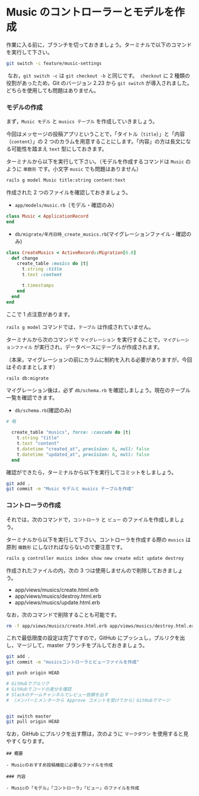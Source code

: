 # Music のコントローラーとモデルを作成

作業に入る前に，ブランチを切っておきましょう。ターミナルで以下のコマンドを実行して下さい。

```zsh
git switch -c feature/music-settings
```

​
なお，`git switch -c` は `git checkout -b` と同じです。
​
`checkout` に 2 種類の役割があったため，Git のバージョン 2.23 から `git switch` が導入されました。どちらを使用しても問題はありません。

### モデルの作成

まず，`Music モデル` と `musics テーブル` を作成していきましょう。

今回はメッセージの投稿アプリということで，「タイトル（`title`）」と「内容（`content`）」の 2 つのカラムを用意することにします。「内容」の方は長文になる可能性を踏まえ `text` 型にしておきます。

ターミナルから以下を実行して下さい。（モデルを作成するコマンドは `Music` のように `単数形` です。小文字 `music` でも問題はありません）

```zsh
rails g model Music title:string content:text
```

作成された 2 つのファイルを確認しておきましょう。

- `app/models/music.rb`（モデル・確認のみ）

```rb
class Music < ApplicationRecord
end
```

- `db/migrate/年月日時_create_musics.rb`(マイグレーションファイル・確認のみ)

```rb
class CreateMusics < ActiveRecord::Migration[6.0]
  def change
    create_table :musics do |t|
      t.string :title
      t.text :content

      t.timestamps
    end
  end
end
```

ここで 1 点注意があります。

`rails g model` コマンドでは，`テーブル` は作成されていません。

ターミナルから次のコマンドで `マイグレーション` を実行することで，`マイグレーションファイル` が実行され，データベースにテーブルが作成されます。

（本来，マイグレーションの前にカラムに制約を入れる必要がありますが，今回はそのままとします）

```zsh
rails db:migrate
```

マイグレーション後は，必ず `db/schema.rb` を確認しましょう。現在のテーブル一覧を確認できます。

- `db/schema.rb`(確認のみ)

```rb
# 略

  create_table "musics", force: :cascade do |t|
    t.string "title"
    t.text "content"
    t.datetime "created_at", precision: 6, null: false
    t.datetime "updated_at", precision: 6, null: false
  end
```

確認ができたら，ターミナルから以下を実行してコミットをしましょう。

```zsh
git add .
git commit -m "Music モデルと musics テーブルを作成"
```

### コントローラの作成

それでは，次のコマンドで，`コントローラ` と `ビュー` のファイルを作成しましょう。

ターミナルから以下を実行して下さい。コントローラを作成する際の `musics` は原則 `複数形` にしなければならないので要注意です。

```zsh
rails g controller musics index show new create edit update destroy
```

作成されたファイルの内，次の 3 つは使用しませんので削除しておきましょう。

- app/views/musics/create.html.erb
- app/views/musics/destroy.html.erb
- app/views/musics/update.html.erb

なお，次のコマンドで削除することも可能です。

```zsh
rm -f app/views/musics/create.html.erb app/views/musics/destroy.html.erb app/views/musics/update.html.erb
```

これで最低限度の設定は完了ですので，GitHub にプッシュし，プルリクを出し，マージして，master ブランチをプルしておきましょう。

```zsh
git add .
git commit -m "musicsコントローラとビューファイルを作成"

git push origin HEAD

# GitHubでプルリク
# GitHubでコードの差分を確認
# Slackのチームチャンネルでレビュー依頼を出す
# （メンバーとメンターから Approve コメントを受けてから）GitHubでマージ


git switch master
git pull origin HEAD
```

なお，GitHub にプルリクを出す際は，次のように `マークダウン` を使用すると見やすくなります。

```
## 概要

- Musicのおすすめ投稿機能に必要なファイルを作成

### 内容

- Musicの「モデル」「コントローラ」「ビュー」のファイルを作成


```
